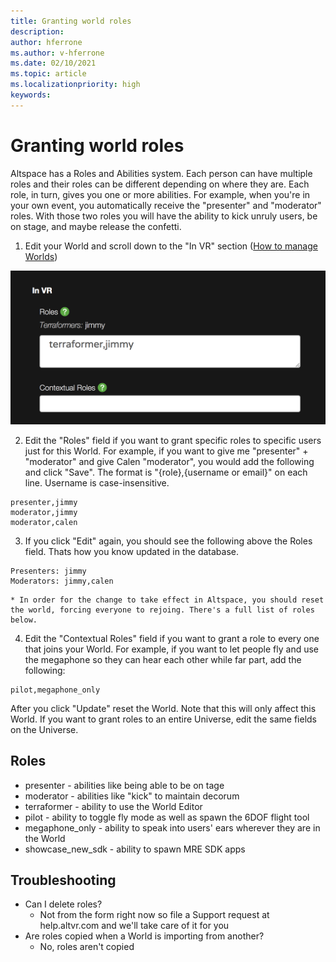 ```yaml
---
title: Granting world roles
description: 
author: hferrone
ms.author: v-hferrone
ms.date: 02/10/2021
ms.topic: article
ms.localizationpriority: high
keywords: 
---
```


# Granting world roles

Altspace has a Roles and Abilities system. Each person can have multiple roles and their roles can be different depending on where they are. Each role, in turn, gives you one or more abilities. For example, when you're in your own event, you automatically receive the "presenter" and "moderator" roles. With those two roles you will have the ability to kick unruly users, be on stage, and maybe release the confetti. 

1. Edit your World and scroll down to the "In VR" section ([How to manage Worlds](managing-worlds.md))

![Changing roles in VR section of worlds](images/granting-roles.png)

2. Edit the "Roles" field if you want to grant specific roles to specific users just for this World. For example, if you want to give me "presenter" + "moderator" and give Calen "moderator", you would add the following and click "Save". The format is "{role},{username or email}" on each line. Username is case-insensitive. 

```
presenter,jimmy
moderator,jimmy
moderator,calen
```

3. If you click "Edit" again, you should see the following above the Roles field. Thats how you know updated in the database.

```
Presenters: jimmy
Moderators: jimmy,calen
```

    * In order for the change to take effect in Altspace, you should reset the world, forcing everyone to rejoing. There's a full list of roles below.

4. Edit the "Contextual Roles" field if you want to grant a role to every one that joins your World. For example, if you want to let people fly and use the megaphone so they can hear each other while far part, add the following:

```
pilot,megaphone_only
```

After you click "Update" reset the World. Note that this will only affect this World. If you want to grant roles to an entire Universe, edit the same fields on the Universe. 

## Roles 

* presenter - abilities like being able to be on tage
* moderator - abilities like "kick" to maintain decorum
* terraformer - ability to use the World Editor
* pilot - ability to toggle fly mode as well as spawn the 6DOF flight tool
* megaphone_only - ability to speak into users' ears wherever they are in the World
* showcase_new_sdk - ability to spawn MRE SDK apps

## Troubleshooting

* Can I delete roles?
    * Not from the form right now so file a Support request at help.altvr.com and we'll take care of it for you
* Are roles copied when a World is importing from another?
    * No, roles aren't copied